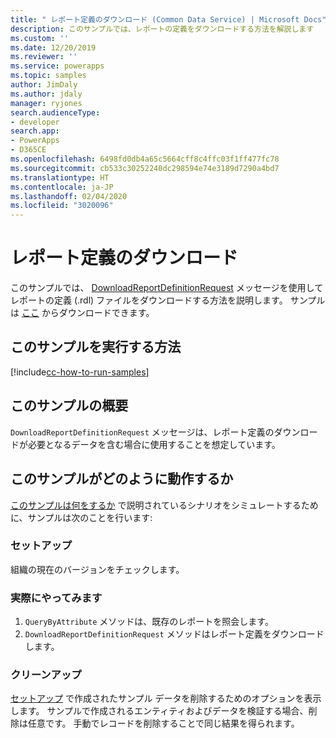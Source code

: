```yaml
---
title: " レポート定義のダウンロード (Common Data Service) | Microsoft Docs"
description: このサンプルでは、レポートの定義をダウンロードする方法を解説します
ms.custom: ''
ms.date: 12/20/2019
ms.reviewer: ''
ms.service: powerapps
ms.topic: samples
author: JimDaly
ms.author: jdaly
manager: ryjones
search.audienceType:
- developer
search.app:
- PowerApps
- D365CE
ms.openlocfilehash: 6498fd0db4a65c5664cff8c4ffc03f1ff477fc78
ms.sourcegitcommit: cb533c30252240dc298594e74e3189d7290a4bd7
ms.translationtype: HT
ms.contentlocale: ja-JP
ms.lasthandoff: 02/04/2020
ms.locfileid: "3020096"
---
```

# <a name="download-report-definition"></a>レポート定義のダウンロード

このサンプルでは、 [DownloadReportDefinitionRequest](https://docs.microsoft.com/dotnet/api/microsoft.crm.sdk.messages.downloadreportdefinitionrequest?view=dynamics-general-ce-9) メッセージを使用してレポートの定義 (.rdl) ファイルをダウンロードする方法を説明します。 サンプルは [ここ](https://github.com/microsoft/PowerApps-Samples/tree/master/cds/orgsvc/C%23/DownloadReportDefinition) からダウンロードできます。

## <a name="how-to-run-this-sample"></a>このサンプルを実行する方法

[!include[cc-how-to-run-samples](../../includes/cc-how-to-run-samples.md)]

## <a name="what-this-sample-does"></a>このサンプルの概要

`DownloadReportDefinitionRequest` メッセージは、レポート定義のダウンロードが必要となるデータを含む場合に使用することを想定しています。

## <a name="how-this-sample-works"></a>このサンプルがどのように動作するか

[このサンプルは何をするか](#what-this-sample-does) で説明されているシナリオをシミュレートするために、サンプルは次のことを行います:

### <a name="setup"></a>セットアップ

組織の現在のバージョンをチェックします。

### <a name="demonstrate"></a>実際にやってみます

1. `QueryByAttribute` メソッドは、既存のレポートを照会します。
2. `DownloadReportDefinitionRequest` メソッドはレポート定義をダウンロードします。

### <a name="clean-up"></a>クリーンアップ

[セットアップ](#setup) で作成されたサンプル データを削除するためのオプションを表示します。 サンプルで作成されるエンティティおよびデータを検証する場合、削除は任意です。 手動でレコードを削除することで同じ結果を得られます。